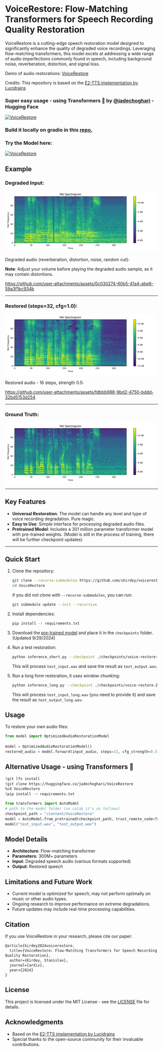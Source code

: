 # VoiceRestore: Flow-Matching Transformers for Speech Recording Quality Restoration

VoiceRestore is a cutting-edge speech restoration model designed to significantly enhance the quality of degraded voice recordings. Leveraging flow-matching transformers, this model excels at addressing a wide range of audio imperfections commonly found in speech, including background noise, reverberation, distortion, and signal loss.

Demo of audio restorations: [VoiceRestore](https://sparkling-rabanadas-3082be.netlify.app/)

Credits: This repository is based on the [E2-TTS implementation by Lucidrains](https://github.com/lucidrains/e2-tts-pytorch)

### Super easy usage - using Transformers 🤗 by [@jadechoghari](https://github.com/jadechoghari) - Hugging Face
<a href="https://huggingface.co/jadechoghari/VoiceRestore">
  <img src="https://img.shields.io/badge/%F0%9F%A4%97%20VoiceRestore-blue" alt="VoiceRestore" height="25">
</a>

### Build it locally on gradio in this [repo.](https://github.com/jadechoghari/VoiceRestore-demo)

### Try the Model here:
<a href="https://huggingface.co/spaces/jadechoghari/VoiceRestore">
  <img src="https://img.shields.io/badge/%F0%9F%A4%97%20VoiceRestore-orange" alt="VoiceRestore" height="25">
</a>

## Example
### Degraded Input: 

![Degraded Input](./imgs/degraded.png "Degraded Input")

Degraded audio (reverberation, distortion, noise, random cut):

**Note**: Adjust your volume before playing the degraded audio sample, as it may contain distortions.

https://github.com/user-attachments/assets/0c030274-60b5-41a4-abe6-59a3f1bc934b

---
### Restored (steps=32, cfg=1.0):

![Restored](./imgs/restored.png "Restored")

Restored audio - 16 steps, strength 0.5:

https://github.com/user-attachments/assets/fdbbb988-9bd2-4750-bddd-32bd5153d254

---
### Ground Truth:

![Ground Truth](./imgs/ground_truth.png "Ground Truth")

---
## Key Features

- **Universal Restoration**: The model can handle any level and type of voice recording degradation. Pure magic.  
- **Easy to Use**: Simple interface for processing degraded audio files.
- **Pretrained Model**: Includes a 301 million parameter transformer model with pre-trained weights. (Model is still in the process of training, there will be further checkpoint updates)

---
## Quick Start

1. Clone the repository:
   ```bash
   git clone --recurse-submodules https://github.com/skirdey/voicerestore.git
   cd VoiceRestore
   ```

   if you did not clone with `--recurse-submodules`, you can run:
   ```bash
   git submodule update --init --recursive
   ```

2. Install dependencies:
   ```bash
   pip install -r requirements.txt
   ```

3. Download the [pre-trained model](https://drive.google.com/drive/folders/1uBJNp4mrPJQY9WEaiTI9u09IsRg1lAPR?usp=sharing) and place it in the `checkpoints` folder. (Updated 9/29/2024)

4. Run a test restoration:
   ```bash
   python inference_short.py --checkpoint ./checkpoints/voice-restore-20d-16h-optim.pt --input test_input.wav --output test_output.wav --steps 32 --cfg_strength 0.5
   ```
   This will process `test_input.wav` and save the result as `test_output.wav`.

5. Run a long form restoration, it uses window chunking:
   ```bash
   python inference_long.py --checkpoint ./checkpoints/voice-restore-20d-16h-optim.pt --input test_input_long.wav --output test_output_long.wav --steps 32 --cfg_strength 0.5 --window_size_sec 10.0 --overlap 0.25
   ```
   This will process `test_input_long.wav` (you need to provide it) and save the result as `test_output_long.wav`.

## Usage

To restore your own audio files:

```python
from model import OptimizedAudioRestorationModel

model = OptimizedAudioRestorationModel()
restored_audio = model.forward(input_audio, steps=32, cfg_strength=0.5)
```

## Alternative Usage - using Transformers 🤗
``` bash
!git lfs install
!git clone https://huggingface.co/jadechoghari/VoiceRestore
%cd VoiceRestore
!pip install -r requirements.txt
```

``` python
from transformers import AutoModel
# path to the model folder (on colab it's as follows)
checkpoint_path = "/content/VoiceRestore"
model = AutoModel.from_pretrained(checkpoint_path, trust_remote_code=True)
model("test_input.wav", "test_output.wav")
```



## Model Details

- **Architecture**: Flow-matching transformer
- **Parameters**: 300M+ parameters
- **Input**: Degraded speech audio (various formats supported)
- **Output**: Restored speech

## Limitations and Future Work

- Current model is optimized for speech; may not perform optimally on music or other audio types.
- Ongoing research to improve performance on extreme degradations.
- Future updates may include real-time processing capabilities.

## Citation

If you use VoiceRestore in your research, please cite our paper:

```
@article{kirdey2024voicerestore,
  title={VoiceRestore: Flow-Matching Transformers for Speech Recording Quality Restoration},
  author={Kirdey, Stanislav},
  journal={arXiv},
  year={2024}
}
```

## License

This project is licensed under the MIT License - see the [LICENSE](LICENSE) file for details.

## Acknowledgments

- Based on the [E2-TTS implementation by Lucidrains](https://github.com/lucidrains/e2-tts-pytorch)
- Special thanks to the open-source community for their invaluable contributions.
